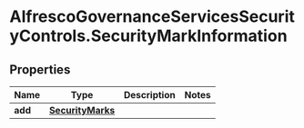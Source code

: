 # AlfrescoGovernanceServicesSecurityControls.SecurityMarkInformation

## Properties
Name | Type | Description | Notes
------------ | ------------- | ------------- | -------------
**add** | [**SecurityMarks**](SecurityMarks.md) |  | 


